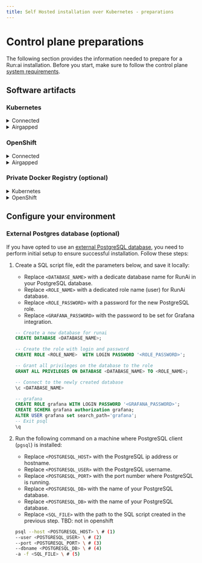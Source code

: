 ```yaml
---
title: Self Hosted installation over Kubernetes - preparations
---
```


# Control plane preparations

The following section provides the information needed to prepare for a Run:ai installation. Before you start, make sure to follow the control plane [system requirements](control-plane-system-requirements.md).

## Software artifacts

### Kubernetes

<details>

<summary>Connected</summary>

You should receive a file: `runai-reg-creds.yaml` from Run:ai Customer Support. The file provides access to the Run:ai Container registry.

SSH into a node with `kubectl` access to the cluster and `Docker` installed. Run the following to enable image download from the Run:ai Container Registry on Google cloud:

<pre class="language-bash"><code class="lang-bash"><strong>kubectl create namespace runai-backend
</strong>kubectl apply -f runai-reg-creds.yaml
</code></pre>

</details>

<details>

<summary>Airgapped</summary>

You should receive a single file `runai-air-gapped-<VERSION>.tar.gz` from Run:ai customer support

SSH into a node with `kubectl` access to the cluster and `Docker` installed.

Run:ai assumes the existence of a Docker registry for images. Most likely installed within the organization. The installation requires the network address and port for the registry (referenced below as `<REGISTRY_URL>`).

To extract Run:ai files, replace `<VERSION>` in the command below and run:

```bash
tar xvf runai-airgapped-package-<VERSION>.tar.gz
kubectl create namespace runai-backend
```

**Upload images**

Upload images to a local Docker Registry. Set the Docker Registry address in the form of `NAME:PORT` (do not add `https`):

```bash
export REGISTRY_URL=<Docker Registry address>
```

Run the following script (you must have at least 20GB of free disk space to run):

```bash
./setup.sh
```

(If docker is configured to [run as non-root](https://docs.docker.com/engine/install/linux-postinstall/#manage-docker-as-a-non-root-user) then `sudo` is not required).

The script should create a file named `custom-env.yaml` which will be used by the control-plane installation.

</details>

### OpenShift

<details>

<summary>Connected</summary>

You should receive a file: `runai-reg-creds.yaml` from Run:ai Customer Support. The file provides access to the Run:ai Container registry.

SSH into a node with `oc` access (`oc` is the OpenShift command line) to the cluster and `Docker` installed.

Run the following to enable image download from the Run:ai Container Registry on Google cloud:

```bash
oc apply -f runai-reg-creds.yaml -n runai-backend
```

</details>

<details>

<summary>Airgapped</summary>

You should receive a single file `runai-<version>.tar` from Run:ai customer support

Run:ai assumes the existence of a Docker registry for images. Most likely installed within the organization. The installation requires the network address and port for the registry (referenced below as `<REGISTRY_URL>`).

SSH into a node with `oc` access (`oc` is the OpenShift command line) to the cluster and `Docker` installed.

To extract Run:ai files, replace `<VERSION>` in the command below and run:

```bash
tar xvf runai-airgapped-package-<VERSION>.tar.gz
```

**Upload images**

Upload images to a local Docker Registry. Set the Docker Registry address in the form of `NAME:PORT` (do not add `https`):

```bash
export REGISTRY_URL=<Docker Registry address>
```

Run the following script (you must have at least 20GB of free disk space to run):

```bash
./setup.sh
```

(If docker is configured to [run as non-root](https://docs.docker.com/engine/install/linux-postinstall/#manage-docker-as-a-non-root-user) then `sudo` is not required).

The script should create a file named custom-env.yaml which will be used by the control-plane installation.

</details>

### Private Docker Registry (optional)

<details>

<summary>Kubernetes</summary>

To access the organization's docker registry it is required to set the registry's credentials (imagePullSecret)

Create the secret named `runai-reg-creds` based on your existing credentials. For more information, see [Pull an Image from a Private Registry](https://kubernetes.io/docs/tasks/configure-pod-container/pull-image-private-registry/).

</details>

<details>

<summary>OpenShift</summary>

To access the organization's docker registry it is required to set the registry's credentials (imagePullSecret)

Create the secret named `runai-reg-creds` in the `runai-backend` namespace based on your existing credentials. The configuration will be copied over to the `runai` namespace at cluster install. For more information, see [Allowing pods to reference images from other secured registries](https://docs.openshift.com/container-platform/latest/openshift_images/managing_images/using-image-pull-secrets.html#images-allow-pods-to-reference-images-from-secure-registries_using-image-pull-secrets).

</details>

## Configure your environment

### External Postgres database (optional)

If you have opted to use an [external PostgreSQL database](control-plane-system-requirements.md#external-postgres-database-optional), you need to perform initial setup to ensure successful installation. Follow these steps:

1.  Create a SQL script file, edit the parameters below, and save it locally:

    * Replace `<DATABASE_NAME>` with a dedicate database name for RunAi in your PostgreSQL database.
    * Replace `<ROLE_NAME>` with a dedicated role name (user) for RunAi database.
    * Replace `<ROLE_PASSWORD>` with a password for the new PostgreSQL role.
    * Replace `<GRAFANA_PASSWORD>` with the password to be set for Grafana integration.

    ```sql
    -- Create a new database for runai
    CREATE DATABASE <DATABASE_NAME>; 

    -- Create the role with login and password
    CREATE ROLE <ROLE_NAME>  WITH LOGIN PASSWORD '<ROLE_PASSWORD>'; 

    -- Grant all privileges on the database to the role
    GRANT ALL PRIVILEGES ON DATABASE <DATABASE_NAME> TO <ROLE_NAME>; 

    -- Connect to the newly created database
    \c <DATABASE_NAME> 

    -- grafana
    CREATE ROLE grafana WITH LOGIN PASSWORD '<GRAFANA_PASSWORD>'; 
    CREATE SCHEMA grafana authorization grafana;
    ALTER USER grafana set search_path='grafana';
    -- Exit psql
    \q
    ```
2.  Run the following command on a machine where PostgreSQL client (`pgsql`) is installed:

    * Replace `<POSTGRESQL_HOST>` with the PostgreSQL ip address or hostname.
    * Replace `<POSTGRESQL_USER>` with the PostgreSQL username.
    * Replace `<POSTGRESQL_PORT>` with the port number where PostgreSQL is running.
    * Replace `<POSTGRESQL_DB>` with the name of your PostgreSQL database.
    * Replace `<POSTGRESQL_DB>` with the name of your PostgreSQL database.
    * Replace `<SQL_FILE>` with the path to the SQL script created in the previous step. TBD: not in openshift

    ```bash
    psql --host <POSTGRESQL_HOST> \ # (1)
    --user <POSTGRESQL_USER> \ # (2)
    --port <POSTGRESQL_PORT> \ # (3)
    --dbname <POSTGRESQL_DB> \ # (4)
    -a -f <SQL_FILE> \ # (5)
    ```
